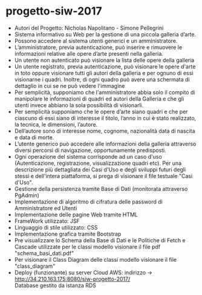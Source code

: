# progetto-siw-2017
- Autori del Progetto: Nicholas Napolitano - Simone Pellegrini
- Sistema informativo su Web per la gestione di una piccola galleria d’arte.
- Possono accedere al sistema utenti generici e un amministratore.
- L’amministratore,  previa  autenticazione, può  inserire  e  rimuovere  le  informazioni  relative alle opere d’arte presenti nella galleria.
- Un utente non autenticato può visionare la lista delle opere della galleria
- Un utente registrato, previa autenticazione, può visionare le opere d'arte in toto oppure visionare tutti gli autori della galleria e per ognuno di essi visionarne i quadri. Inoltre, di ogni quadro può avere una schermata di dettaglio in cui se ne può vedere l'immagine
- Per semplicità, supponiamo che l'amministratore abbia solo il compito di manipolare le informazioni di quadri ed autori della Galleria e che gli utenti invece abbiano la sola possibilità di visionarli.
- Per semplicità supponiamo che le opere d’arte siano quadri e che per ciascuno di essi siano di interesse il titolo, l’anno in cui è stato realizzato, la tecnica, le  dimensioni,  l’autore.  
- Dell’autore  sono  di  interesse  nome,  cognome,  nazionalità  data  di nascita e data di morte.
- L’utente  generico  può  accedere  alle  informazioni  della  galleria  attraverso  diversi  percorsi  di navigazione, opportunamente predisposti.
- Ogni operazione del sistema corrisponde ad un caso d'uso (Autenticazione, registrazione, visualizzazione quadri etc). Per una descrizione più dettagliata dei Casi d'Uso e degli sviluppi futuri degli stessi e dell'intera piattaforma, si prega di visionare il file testuale "Casi d'Uso".
- Gestione della persistenza tramite Base di Dati (monitorata attraverso PgAdmin)
- Implementazione di algoritmo di cifratura delle password di Amministratore ed Utenti
- Implementazione delle pagine Web tramite HTML
- FrameWork utilizzato: JSF
- Linguaggio di stile utilizzato: CSS
- Implementazione grafica tramite Bootstrap
- Pre visualizzare lo Schema della Base di Dati e le Politiche di Fetch e Cascade utilizzate per le classi modello visionare il file pdf     "schema_basi_dati.pdf"
- Per visionare il Class Diagram delle classi modello visionare il file "class_diagram"
- Deploy (funzionante) su server Cloud AWS: 
       indirizzo -> http://34.210.163.175:8080/siw-progetto-2017/    
       Database gestito da istanza RDS
